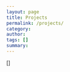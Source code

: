 ```yaml
---
layout: page
title: Projects
permalink: /projects/
category: 
author: 
tags: []
summary: 
---
```


[]
